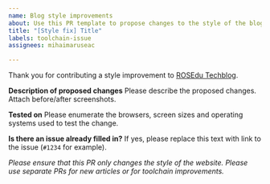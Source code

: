 ```yaml
---
name: Blog style improvements
about: Use this PR template to propose changes to the style of the blog
title: "[Style fix] Title"
labels: toolchain-issue
assignees: mihaimaruseac

---
```


Thank you for contributing a style improvement to [ROSEdu
Techblog](https://techblog.rosedu.org).

**Description of proposed changes**
Please describe the proposed changes. Attach before/after screenshots.

**Tested on**
Please enumerate the browsers, screen sizes and operating systems used to test
the change.

**Is there an issue already filled in?**
If yes, please replace this text with link to the issue (`#1234` for example).

<em>Please ensure that this PR only changes the style of the website. Please
use separate PRs for new articles or for toolchain improvements.</em>
